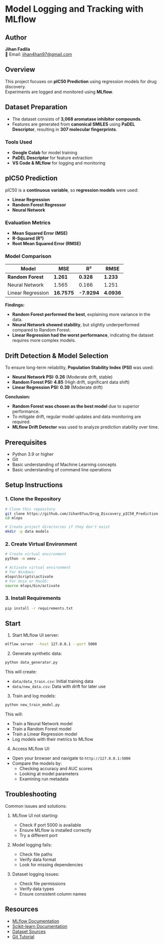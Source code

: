 # Model Logging and Tracking with MLflow

## Author  
**Jihan Fadila**   
📧 Email: jihan4han97@gmail.com  

## Overview  
This project focuses on **pIC50 Prediction** using regression models for drug discovery.  
Experiments are logged and monitored using **MLflow**.  

## Dataset Preparation  
- The dataset consists of **3,068 aromatase inhibitor compounds**.  
- Features are generated from **canonical SMILES** using **PaDEL Descriptor**, resulting in **307 molecular fingerprints**.  

### **Tools Used**  
- **Google Colab** for model training  
- **PaDEL Descriptor** for feature extraction  
- **VS Code & MLflow** for logging and monitoring  

## pIC50 Prediction  
pIC50 is a **continuous variable**, so **regression models** were used:  
- **Linear Regression**  
- **Random Forest Regressor**  
- **Neural Network**  

### **Evaluation Metrics**  
- **Mean Squared Error (MSE)**  
- **R-Squared (R²)**  
- **Root Mean Squared Error (RMSE)**  

### **Model Comparison**  
| Model  | MSE  | R² | RMSE |
|--------|------|------|------|
| **Random Forest** | **1.261** | **0.328** | **1.233** |
| Neural Network | 1.565 | 0.166 | 1.251 |
| Linear Regression | **16.7575** | **-7.9294** | **4.0936** |

**Findings:**  
- **Random Forest performed the best**, explaining more variance in the data.  
- **Neural Network showed stability**, but slightly underperformed compared to Random Forest.  
- **Linear Regression had the worst performance**, indicating the dataset requires more complex models.  

## Drift Detection & Model Selection  
To ensure long-term reliability, **Population Stability Index (PSI)** was used:  
- **Neural Network PSI: 0.26** (Moderate drift, stable)  
- **Random Forest PSI: 4.85** (High drift, significant data shift)  
- **Linear Regression PSI: 0.39** (Moderate drift)  

**Conclusion:**  
- **Random Forest was chosen as the best model** due to superior performance.  
- To mitigate drift, regular model updates and data monitoring are required.  
- **MLflow Drift Detector** was used to analyze prediction stability over time.

## Prerequisites
- Python 3.9 or higher
- Git
- Basic understanding of Machine Learning concepts
- Basic understanding of command line operations

## Setup Instructions

### 1. Clone the Repository
```bash
# Clone this repository
git clone https://github.com/Jihan97ux/Drug_Discovery_pIC50_Prediction.git
cd mlops

# Create project directories if they don't exist
mkdir -p data models
```

### 2. Create Virtual Environment
```bash
# Create virtual environment
python -m venv .

# Activate virtual environment
# For Windows:
mlops\Scripts\activate
# For Unix or MacOS:
source mlops/bin/activate
```

### 3. Install Requirements
```bash
pip install -r requirements.txt
```

## Start 

1. Start MLflow UI server:
```bash
mlflow server --host 127.0.0.1 --port 5000
```

2. Generate synthetic data:
```bash
python data_generator.py
```
This will create:
- `data/data_train.csv`: Initial training data
- `data/new_data.csv`: Data with drift for later use

3. Train and log models:
```bash
python new_train_model.py
```
This will:
- Train a Neural Network model
- Train a Random Forest model
- Train a Linear Regression model
- Log models with their metrics to MLflow

4. Access MLflow UI:
- Open your browser and navigate to `http://127.0.0.1:5000`
- Compare the models by:
  - Checking accuracy and AUC scores
  - Looking at model parameters
  - Examining run metadata

## Troubleshooting

Common issues and solutions:

1. MLflow UI not starting:
   - Check if port 5000 is available
   - Ensure MLflow is installed correctly
   - Try a different port

2. Model logging fails:
   - Check file paths
   - Verify data format
   - Look for missing dependencies

3. Dataset logging issues:
   - Check file permissions
   - Verify data types
   - Ensure consistent column names

## Resources

- [MLflow Documentation](https://mlflow.org/docs/latest/index.html)
- [Scikit-learn Documentation](https://scikit-learn.org/stable/)
- [Dataset Sources](https://www.kaggle.com/datasets)
- [Git Tutorial](https://git-scm.com/docs/gittutorial)
